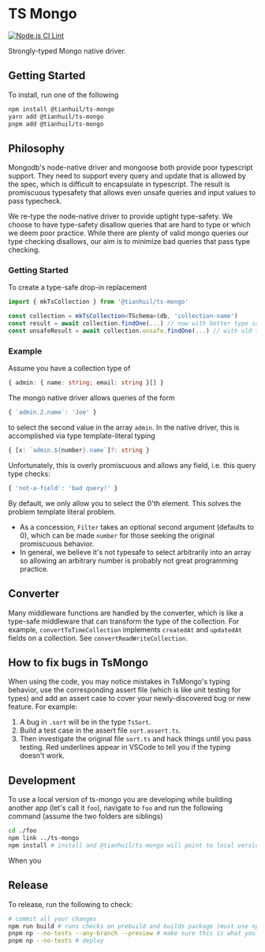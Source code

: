 # TS Mongo

[![Node.js CI Lint](https://github.com/tianhuil/ts-mongo/actions/workflows/test.yaml/badge.svg)](https://github.com/tianhuil/ts-mongo/actions/workflows/test.yaml)

Strongly-typed Mongo native driver.

## Getting Started

To install, run one of the following

```sh
npm install @tianhuil/ts-mongo
yarn add @tianhuil/ts-mongo
pnpm add @tianhuil/ts-mongo
```

## Philosophy

Mongodb's node-native driver and mongoose both provide poor typescript support.  They need to support every query and update that is allowed by the spec, which is difficult to encapsulate in typescript.  The result is promiscuous typesafety that allows even unsafe queries and input values to pass typecheck.

We re-type the node-native driver to provide uptight type-safety.  We choose to have type-safety disallow queries that are hard to type or which we deem poor practice.  While there are plenty of valid mongo queries our type checking disallows, our aim is to minimize bad queries that pass type checking.

### Getting Started

To create a type-safe drop-in replacement

```ts
import { mkTsCollection } from '@tianhuil/ts-mongo'

const collection = mkTsCollection<TSchema>(db, 'collection-name')
const result = await collection.findOne(...) // now with better type safety
const unsafeResult = await collection.unsafe.findOne(...) // with old types
```

### Example

Assume you have a collection type of

```ts
{ admin: { name: string; email: string }[] }
```

The mongo native driver allows queries of the form

```ts
{ `admin.2.name`: 'Joe' }
```

to select the second value in the array `admin`.  In the native driver, this is accomplished via type template-literal typing

```ts
{ [x: `admin.${number}.name`]?: string }
```

Unfortunately, this is overly promiscuous and allows any field, i.e. this query type checks:

```ts
{ 'not-a-field': 'bad query!' }
```

By default, we only allow you to select the 0'th element.  This solves the problem template literal problem.

- As a concession, `Filter` takes an optional second argument (defaults to 0), which can be made `number` for those seeking the original promiscuous behavior.
- In general, we believe it's not typesafe to select arbitrarily into an array so allowing an arbitrary number is probably not great programming practice.

## Converter

Many middleware functions are handled by the converter, which is like a type-safe middleware that can transform the type of the collection.  For example, `convertToTimeCollection` implements `createdAt` and `updatedAt` fields on a collection.  See `convertReadWriteCollection`.

## How to fix bugs in TsMongo

When using the code, you may notice mistakes in TsMongo's typing behavior, use the corresponding assert file (which is like unit testing for types) and add an assert case to cover your newly-discovered bug or new feature.  For example:

1. A bug in `.sort` will be in the type `TsSort`.
2. Build a test case in the assert file `sort.assert.ts`.
3. Then investigate the original file `sort.ts` and hack things until you pass testing.  Red underlines appear in VSCode to tell you if the typing doesn't work.

## Development

To use a local version of ts-mongo you are developing while building another app (let's call it `foo`), navigate to `foo` and run the following command (assume the two folders are siblings)
```bash
cd ./foo
npm link ../ts-mongo
npm install # install and @tianhuil/ts-mongo will point to local version at ../ts-mongo
```

When you

## Release

To release, run the following to check:

```bash
# commit all your changes
npm run build # runs checks on prebuild and builds package (must use npm)
pnpm np --no-tests --any-branch --preview # make sure this is what you want
pnpm np --no-tests # deploy
```
